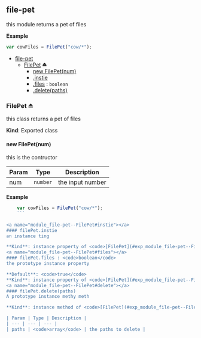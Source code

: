 <a name="module_file-pet"></a>
## file-pet
this module returns a pet of files

**Example**  
```js
var cowFiles = FilePet("cow/*");
```

* [file-pet](#module_file-pet)
  * [FilePet](#exp_module_file-pet--FilePet) ⏏
    * [new FilePet(num)](#new_module_file-pet--FilePet_new)
    * [.instie](#module_file-pet--FilePet#instie)
    * [.files](#module_file-pet--FilePet#files) : <code>boolean</code>
    * [.delete(paths)](#module_file-pet--FilePet#delete)

<a name="exp_module_file-pet--FilePet"></a>
### FilePet ⏏
this class returns a pet of files

**Kind**: Exported class  
<a name="new_module_file-pet--FilePet_new"></a>
#### new FilePet(num)
this is the contructor


| Param | Type | Description |
| --- | --- | --- |
| num | <code>number</code> | the input number |

**Example**  
```js
    var cowFiles = FilePet("cow/*");
    ```
    
<a name="module_file-pet--FilePet#instie"></a>
#### filePet.instie
an instance ting

**Kind**: instance property of <code>[FilePet](#exp_module_file-pet--FilePet)</code>  
<a name="module_file-pet--FilePet#files"></a>
#### filePet.files : <code>boolean</code>
the prototype instance property

**Default**: <code>true</code>  
**Kind**: instance property of <code>[FilePet](#exp_module_file-pet--FilePet)</code>  
<a name="module_file-pet--FilePet#delete"></a>
#### filePet.delete(paths)
A prototype instance methy meth

**Kind**: instance method of <code>[FilePet](#exp_module_file-pet--FilePet)</code>  

| Param | Type | Description |
| --- | --- | --- |
| paths | <code>array</code> | the paths to delete |

